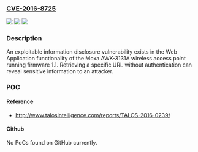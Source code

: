 ### [CVE-2016-8725](https://cve.mitre.org/cgi-bin/cvename.cgi?name=CVE-2016-8725)
![](https://img.shields.io/static/v1?label=Product&message=AWK-3131A%20Series%20Industrial%20IEEE%20802.11a%2Fb%2Fg%2Fn%20wireless%20AP%2Fbridge%2Fclient&color=blue)
![](https://img.shields.io/static/v1?label=Version&message=1.1%20&color=brightgreen)
![](https://img.shields.io/static/v1?label=Vulnerability&message=Information%20Disclosure&color=brightgreen)

### Description

An exploitable information disclosure vulnerability exists in the Web Application functionality of the Moxa AWK-3131A wireless access point running firmware 1.1. Retrieving a specific URL without authentication can reveal sensitive information to an attacker.

### POC

#### Reference
- http://www.talosintelligence.com/reports/TALOS-2016-0239/

#### Github
No PoCs found on GitHub currently.


